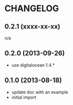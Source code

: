 CHANGELOG
=========

0.2.1 (xxxx-xx-xx)
------------------

n/a

0.2.0 (2013-09-26)
------------------

* use digitalocean 1.4.*

0.1.0 (2013-08-18)
------------------

* update doc with an example
* initial import
